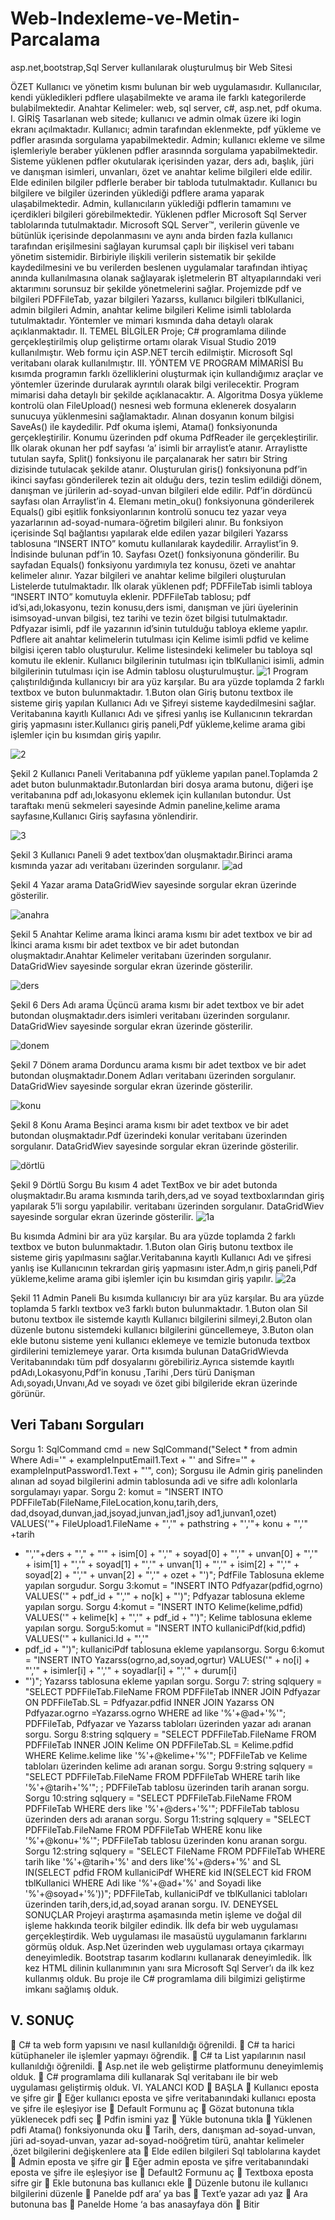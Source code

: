 # Web-Indexleme-ve-Metin-Parcalama
asp.net,bootstrap,Sql Server kullanılarak oluşturulmuş bir Web Sitesi

ÖZET
 Kullanıcı ve yönetim kısmı bulunan bir web
uygulamasıdır. Kullanıcılar, kendi yükledikleri pdflere
ulaşabilmekte ve arama ile farklı kategorilerde
bulabilmektedir.
Anahtar Kelimeler: web, sql server, c#, asp.net, pdf
okuma.
I. GİRİŞ
 Tasarlanan web sitede; kullanıcı ve admin
olmak üzere iki login ekranı açılmaktadır. Kullanıcı;
admin tarafından eklenmekte, pdf yükleme ve
pdfler arasında sorgulama yapabilmektedir.
Admin; kullanıcı ekleme ve silme işlemleriyle
beraber yüklenen pdfler arasınnda sorgulama
yapabilmektedir.
 Sisteme yüklenen pdfler okutularak içerisinden
yazar, ders adı, başlık, jüri ve danışman isimleri,
unvanları, özet ve anahtar kelime bilgileri elde
edilir. Elde edinilen bilgiler pdflerle beraber bir
tabloda tutulmaktadır. Kullanıcı bu bilgilere ve
bilgiler üzerinden yüklediği pdflere arama yaparak
ulaşabilmektedir. Admin, kullanıcıların yüklediği
pdflerin tamamını ve içerdikleri bilgileri
görebilmektedir.
 Yüklenen pdfler Microsoft Sql Server
tablolarında tutulmaktadır. Microsoft SQL Server™,
verilerin güvenle ve bütünlük içerisinde
depolanmasını ve aynı anda birden fazla kullanıcı
tarafından erişilmesini sağlayan kurumsal çaplı bir
ilişkisel veri tabanı yönetim sistemidir. Birbiriyle
ilişkili verilerin sistematik bir şekilde kaydedilmesini
ve bu verilerden beslenen uygulamalar tarafından
ihtiyaç anında kullanılmasına olanak sağlayarak
işletmelerin BT altyapılarındaki veri aktarımını
sorunsuz bir şekilde yönetmelerini sağlar.
 Projemizde pdf ve bilgileri PDFFileTab, yazar
bilgileri Yazarss, kullanıcı bilgileri tblKullanici,
admin bilgileri Admin, anahtar kelime bilgileri
Kelime isimli tablolarda tutulmaktadır. Yöntemler
ve mimari kısmında daha detaylı olarak
açıklanmaktadır.
II. TEMEL BİLGİLER
 Proje; C# programlama dilinde
gerçekleştirilmiş olup geliştirme ortamı olarak
Visual Studio 2019 kullanılmıştır. Web formu
için ASP.NET tercih edilmiştir. Microsoft Sql
veritabanı olarak kullanılmıştır.
III. YÖNTEM VE PROGRAM
MİMARİSİ
 Bu kısımda programın farklı özelliklerini
oluşturmak için kullandığımız araçlar ve
yöntemler üzerinde durularak ayrıntılı olarak
bilgi verilecektir. Program mimarisi daha
detaylı bir şekilde açıklanacaktır.
A. Algoritma
 Dosya yükleme kontrolü olan FileUpload()
nesnesi web formuna eklenerek dosyaların
sunucuya yüklenmesini sağlamaktadır. Alınan
dosyanın konum bilgisi SaveAs() ile kaydedilir.
 Pdf okuma işlemi, Atama() fonksiyonunda
gerçekleştirilir. Konumu üzerinden pdf okuma
PdfReader ile gerçekleştirilir. İlk olarak okunan her
pdf sayfası ‘a’ isimli bir arraylist’e atanır.
Arraylistte tutulan sayfa, Split() fonksiyonu ile
parçalanarak her satırı bir String dizisinde tutulacak
şekilde atanır. Oluşturulan giris() fonksiyonuna
pdf’in ikinci sayfası gönderilerek tezin ait olduğu
ders, tezin teslim edildiği dönem, danışman ve jürilerin ad-soyad-unvan bilgileri elde edilir. Pdf’in
dördüncü sayfası olan Arraylist’in 4. Elemanı
metin_oku() fonksiyonuna gönderilerek Equals()
gibi eşitlik fonksiyonlarının kontrolü sonucu tez
yazar veya yazarlarının ad-soyad-numara-öğretim
bilgileri alınır. Bu fonksiyon içerisinde Sql bağlantısı
yapılarak elde edilen yazar bilgileri Yazarss
tablosuna “INSERT INTO” komutu kullanılarak
kaydedilir. Arraylist’in 9. İndisinde bulunan pdf’in
10. Sayfası Ozet() fonksiyonuna gönderilir. Bu
sayfadan Equals() fonksiyonu yardımıyla tez
konusu, özeti ve anahtar kelimeler alınır. Yazar
bilgileri ve anahtar kelime bilgileri oluşturulan
Listelerde tutulmaktadır.
 İlk olarak yüklenen pdf; PDFFileTab isimli
tabloya “INSERT INTO” komutuyla eklenir.
PDFFileTab tablosu; pdf id’si,adı,lokasyonu, tezin
konusu,ders ismi, danışman ve jüri üyelerinin isimsoyad-unvan bilgisi, tez tarihi ve tezin özet bilgisi
tutulmaktadır. Pdfyazar isimli, pdf ile yazarının
id’sinin tutulduğu tabloya ekleme yapılır. Pdflere
ait anahtar kelimelerin tutulması için Kelime isimli
pdfid ve kelime bilgisi içeren tablo oluşturulur.
Kelime listesindeki kelimeler bu tabloya sql komutu
ile eklenir. Kullanıcı bilgilerinin tutulması için
tblKullanici isimli, admin bilgilerinin tutulması için
ise Admin tablosu oluşturulmuştur.
![1](https://user-images.githubusercontent.com/56557278/151547826-e91bf758-028a-4dd7-b843-f6114a492f9c.PNG)
Program çalıştırıldığında kullanıcıyı bir ara yüz
karşılar. Bu ara yüzde toplamda 2 farklı textbox ve
buton bulunmaktadır. 1.Buton olan Giriş butonu
textbox ile sisteme giriş yapılan Kullanıcı Adı ve
Şifreyi sisteme kaydedilmesini sağlar. Veritabanına
kayıtlı Kullanıcı Adı ve şifresi yanlış ise Kullanıcının
tekrardan giriş yapmasını ister.Kullanıcı giriş
paneli,Pdf yükleme,kelime arama gibi işlemler için
bu kısımdan giriş yapılır.

![2](https://user-images.githubusercontent.com/56557278/151547952-a206cef0-04c0-46d2-93eb-722733a1dd09.PNG)

Şekil 2 Kullanıcı Paneli
Veritabanına pdf yükleme yapılan panel.Toplamda
2 adet buton bulunmaktadır.Butonlardan biri dosya
arama butonu, diğeri işe veritabanına pdf
adı,lokasyonu eklemek için kullanılan butondur.
Üst taraftakı menü sekmeleri sayesinde Admin
paneline,kelime arama sayfasıne,Kullanıcı Giriş
sayfasına yönlendirir.

![3](https://user-images.githubusercontent.com/56557278/151548015-d65c88e9-db9b-4bd4-ae29-74a3038806a2.PNG)

Şekil 3 Kullanıcı Paneli
9 adet textbox’dan oluşmaktadır.Birinci arama
kısmında yazar adı veritabanı üzerinden sorgulanır.
![ad](https://user-images.githubusercontent.com/56557278/151548126-ebc07774-efd3-4974-ae78-53ea84108269.png)

 Şekil 4 Yazar arama
DataGridWiev sayesinde sorgular ekran üzerinde
gösterilir.

![anahra](https://user-images.githubusercontent.com/56557278/151548158-509705a8-154c-47cf-a098-484057b3f8a6.PNG)

 Şekil 5 Anahtar Kelime arama
İkinci arama kısmı bir adet textbox ve bir ad İkinci arama kısmı bir adet textbox ve bir adet
butondan oluşmaktadır.Anahtar Kelimeler
veritabanı üzerinden sorgulanır. DataGridWiev
sayesinde sorgular ekran üzerinde gösterilir.


![ders](https://user-images.githubusercontent.com/56557278/151548266-4886c8a6-9bff-489f-9281-065c044630f5.PNG)

Şekil 6 Ders Adı arama
Üçüncü arama kısmı bir adet textbox ve bir adet
butondan oluşmaktadır.ders isimleri veritabanı
üzerinden sorgulanır. DataGridWiev sayesinde
sorgular ekran üzerinde gösterilir.

![donem](https://user-images.githubusercontent.com/56557278/151548274-7b8b7d23-cb3b-4759-b5ba-9e99420b2b85.PNG)


Şekil 7 Dönem arama
Dorduncu arama kısmı bir adet textbox ve bir adet
butondan oluşmaktadır.Donem Adları veritabanı
üzerinden sorgulanır. DataGridWiev sayesinde
sorgular ekran üzerinde gösterilir.

![konu](https://user-images.githubusercontent.com/56557278/151548344-b039cccf-4723-4e2c-8dbc-d25b2bc1ff09.PNG)


Şekil 8 Konu Arama
Beşinci arama kısmı bir adet textbox ve bir adet
butondan oluşmaktadır.Pdf üzerindeki konular
veritabanı üzerinden sorgulanır. DataGridWiev
sayesinde sorgular ekran üzerinde gösterilir.

![dörtlü](https://user-images.githubusercontent.com/56557278/151548289-61c5f2aa-fbf4-4485-a136-adb6c411e063.PNG)


Şekil 9 Dörtlü Sorgu
Bu kısım 4 adet TextBox ve bir adet butonda
oluşmaktadır.Bu arama kısmında tarih,ders,ad ve
soyad textboxlarından giriş yapılarak 5’li sorgu
yapılabilir. veritabanı üzerinden sorgulanır.
DataGridWiev sayesinde sorgular ekran üzerinde
gösterilir.
![1a](https://user-images.githubusercontent.com/56557278/151548770-ad2250fa-3ce4-4f11-97b7-15a2e5509a14.PNG)

Bu kısımda Admini bir ara yüz karşılar. Bu ara yüzde
toplamda 2 farklı textbox ve buton bulunmaktadır.
1.Buton olan Giriş butonu textbox ile sisteme giriş
yapılmasını sağlar.Veritabanına kayıtlı Kullanıcı Adı
ve şifresi yanlış ise Kullanıcının tekrardan giriş
yapmasını ister.Adm,n giriş paneli,Pdf
yükleme,kelime arama gibi işlemler için bu
kısımdan giriş yapılır.
![2a](https://user-images.githubusercontent.com/56557278/151548773-8466de9c-8240-4760-95b0-3d47064884eb.PNG)

 Şekil 11 Admin Paneli
Bu kısımda kullanıcıyı bir ara yüz karşılar. Bu ara
yüzde toplamda 5 farklı textbox ve3 farklı buton
bulunmaktadır. 1.Buton olan Sil butonu textbox ile
sistemde kayıtlı Kullanıcı bilgilerini silmeyi,2.Buton
olan düzenle butonu sistemdeki kullanıcı bilgilerini
güncellemeye, 3.Buton olan ekle butonu sisteme
yeni kullanıcı eklemeye ve temizle butonuda
textbox girdilerini temizlemeye yarar.
Orta kısımda bulunan DataGridWievda
Veritabanındakı tüm pdf dosyalarını
görebiliriz.Ayrıca sistemde kayıtlı
pdAdı,Lokasyonu,Pdf’in konusu ,Tarihi ,Ders türü
Danişman Adı,soyadı,Unvanı,Ad ve soyadı ve özet
gibi bilgileride ekran üzerinde görünür.


## Veri Tabanı Sorguları

Sorgu 1: SqlCommand cmd = new
SqlCommand("Select * from admin Where Adi='" +
exampleInputEmail1.Text + "' and Sifre='" +
exampleInputPassword1.Text + "'", con);
Sorgusu ile Admin giriş panelinden alınan ad soyad
bilgilerini admin tablosunda adi ve sifre adlı
kolonlarla sorgulamayı yapar.
Sorgu 2:
komut = "INSERT INTO
PDFFileTab(FileName,FileLocation,konu,tarih,ders,
dad,dsoyad,dunvan,jad,jsoyad,junvan,jad1,jsoy
ad1,junvan1,ozet) VALUES('"+
FileUpload1.FileName + "','" +
pathstring + "','"+ konu + "','" +tarih
+ "','"+ders + "'," +
 "'" +
isim[0] + "','" + soyad[0] +
"','" + unvan[0] + "','" +
isim[1] + "','" + soyad[1] +
"','" + unvan[1] + "','" +
isim[2] + "','" + soyad[2] +
"','" + unvan[2] + "','" + ozet +
"')";
PdfFile Tablosuna ekleme yapılan
sorgudur.
Sorgu 3:komut = "INSERT INTO
Pdfyazar(pdfid,ogrno) VALUES('" + pdf_id + "','" +
no[k] + "')";
Pdfyazar tablosuna ekleme yapılan sorgu.
Sorgu 4:komut = "INSERT INTO
Kelime(kelime,pdfid) VALUES('" + kelime[k] + "','" +
pdf_id + "')";
Kelime tablosuna ekleme yapılan sorgu.
Sorgu5:komut = "INSERT INTO
kullaniciPdf(kid,pdfid) VALUES('" + kullanici.Id + "','"
+ pdf_id + "')";
kullaniciPdf tablosuna ekleme yapılansorgu.
Sorgu 6:komut = "INSERT INTO
Yazarss(ogrno,ad,soyad,ogrtur) VALUES('" + no[i] +
"','" + isimler[i] + "','" + soyadlar[i] + "','" + durum[i]
+ "')";
Yazarss tablosuna ekleme yapılan sorgu.
Sorgu 7: string sqlquery = "SELECT
PDFFileTab.FileName FROM PDFFileTab INNER
JOIN Pdfyazar ON PDFFileTab.SL = Pdfyazar.pdfid
INNER JOIN Yazarss ON Pdfyazar.ogrno
=Yazarss.ogrno WHERE ad like '%'+@ad+'%'";
PDFFileTab, Pdfyazar ve Yazarss tabloları üzerinden
yazar adı aranan sorgu.
Sorgu 8:string sqlquery = "SELECT
PDFFileTab.FileName FROM PDFFileTab INNER
JOIN Kelime ON PDFFileTab.SL = Kelime.pdfid
WHERE Kelime.kelime like '%'+@kelime+'%'";
PDFFileTab ve Kelime tabloları üzerinden kelime
adı aranan sorgu.
Sorgu 9:string sqlquery = "SELECT
PDFFileTab.FileName FROM PDFFileTab WHERE
tarih like '%'+@tarih+'%'"; ;
PDFFileTab tablosu üzerinden tarih aranan sorgu.
Sorgu 10:string sqlquery = "SELECT
PDFFileTab.FileName FROM PDFFileTab WHERE
ders like '%'+@ders+'%'";
PDFFileTab tablosu üzerinden ders adı aranan
sorgu.
Sorgu 11:string sqlquery = "SELECT
PDFFileTab.FileName FROM PDFFileTab WHERE
konu like '%'+@konu+'%'";
PDFFileTab tablosu üzerinden konu aranan sorgu.
Sorgu 12:string sqlquery = "SELECT FileName
FROM PDFFileTab WHERE tarih like '%'+@tarih+'%'
and ders like'%'+@ders+'%' and SL IN(SELECT pdfid
FROM kullaniciPdf WHERE kid IN(SELECT kid FROM
tblKullanici WHERE Adi like '%'+@ad+'%' and
Soyadi like '%'+@soyad+'%'))";
PDFFileTab, kullaniciPdf ve tblKullanici tabloları
üzerinden tarih,ders,id,ad,soyad aranan sorgu.
IV. DENEYSEL SONUÇLAR
 Projeyi araştırma aşamasında metin işleme ve
doğal dil işleme hakkında teorik bilgiler edindik. İlk
defa bir web uygulaması gerçekleştirdik. Web
uygulaması ile masaüstü uygulamanın farklarını
görmüş olduk. Asp.Net üzerinden web uygulaması
ortaya çıkarmayı deneyimledik. Bootstrap tasarım
kodlarını kullanarak deneyimledik. İlk kez HTML
dilinin kullanımının yanı sıra Microsoft Sql Server’ı
da ilk kez kullanmış olduk. Bu proje ile C#
programlama dili bilgimizi geliştirme imkanı
sağlamış olduk.

## V. SONUÇ
 C# ta web form yapısını ve nasıl
kullanıldığı öğrenildi.
 C# ta harici kütüphaneler ile işlemler
yapmayı öğrendik.
 C# ta List yapılarının nasıl kullanıldığı
öğrenildi.
 Asp.net ile web geliştirme platformunu
deneyimlemiş olduk.
 C# programlama dili kullanarak Sql
veritabanı ile bir web uygulaması
geliştirmiş olduk.
VI. YALANCI KOD
 BAŞLA
 Kullanıcı eposta ve şifre gir
 Eğer kullanıcı eposta ve şifre
veritabanındaki kullanıcı eposta ve şifre ile
eşleşiyor ise
 Default Formunu aç
 Gözat butonuna tıkla yüklenecek pdfi seç
 Pdfin ismini yaz
 Yükle butonuna tıkla
 Yüklenen pdfi Atama() fonksiyonunda oku
 Tarih, ders, danışman ad-soyad-unvan, jüri
ad-soyad-unvan, yazar ad-soyad-noöğretim türü, anahtar kelimeler ,özet
bilgilerini değişkenlere ata
 Elde edilen bilgileri Sql tablolarına kaydet
 Admin eposta ve şifre gir
 Eğer admin eposta ve şifre veritabanındaki
eposta ve şifre ile eşleşiyor ise
 Default2 Formunu aç
 Textboxa eposta sifre gir
 Ekle butonuna bas kullanıcı ekle
 Düzenle butonu ile kullanıcı bilgilerini
düzenle
 Panelde pdf ara’ ya bas
 Text’e yazar adı yaz
 Ara butonuna bas
 Panelde Home ‘a bas anasayfaya dön
 Bitir

